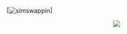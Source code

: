 [<img align="center" alt="simswappin" src="https://i.imgur.com/nYSY6rf.png" />]

<p align="center">
  <img src="https://github-readme-stats.vercel.app/api/?username=1amari&title_color=e614f5&text_color=BABABA&show_icons=true&bg_color=00000000&hide_border=true&icon_color=56A5E9&hide_title=true&count_private=true" />
</p>

